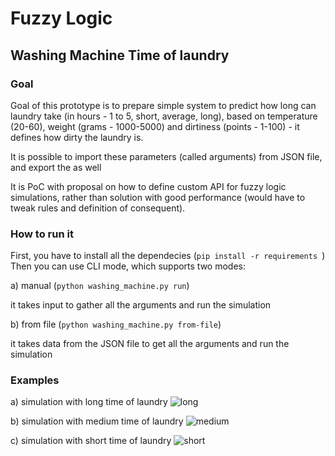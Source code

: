 # Fuzzy Logic
## Washing Machine Time of laundry

### Goal
Goal of this prototype is to prepare simple system to predict how long can laundry take (in hours - 1 to 5, short, average, long), based on temperature (20-60), weight (grams - 1000-5000) and dirtiness (points - 1-100) - it defines how dirty the laundry is.

It is possible to import these parameters (called arguments) from JSON file, and export the as well

It is PoC with proposal on how to define custom API for fuzzy logic simulations, rather than solution with good performance (would have to tweak rules and definition of consequent).

### How to run it
First, you have to install all the dependecies (``pip install -r requirements ``)
Then you can use CLI mode, which supports two modes:

a) manual (`python washing_machine.py run`)

it takes input to gather all the arguments and run the simulation

b) from file (`python washing_machine.py from-file`)

it takes data from the JSON file to get all the arguments and run the simulation

### Examples

a) simulation with long time of laundry
![long](https://i.imgur.com/8DUXWXh.png)

b) simulation with medium time of laundry
![medium](https://i.imgur.com/lRTWQLg.png)

c) simulation with short time of laundry
![short](https://i.imgur.com/gjbmIqo.png)

